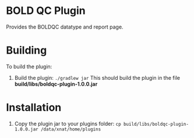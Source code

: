 # BOLD QC Plugin #

Provides the BOLDQC datatype and report page.

# Building #

To build the plugin:

1. Build the plugin: `./gradlew jar` This should build the plugin in the file **build/libs/boldqc-plugin-1.0.0.jar** 

# Installation #

1. Copy the plugin jar to your plugins folder: `cp build/libs/boldqc-plugin-1.0.0.jar /data/xnat/home/plugins`


